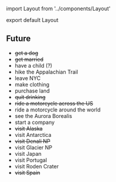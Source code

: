 import Layout from '../components/Layout'

export default Layout

## Future

- ~~get a dog~~
- ~~get married~~
- have a child (?)
- hike the Appalachian Trail
- leave NYC
- make clothing
- purchase land
- ~~quit drinking~~
- ~~ride a motorcycle across the US~~
- ride a motorcycle around the world
- see the Aurora Borealis
- start a company
- ~~visit Alaska~~
- visit Antarctica
- ~~visit Denali NP~~
- visit Glacier NP
- visit Japan
- visit Portugal
- visit Roden Crater
- ~~visit Spain~~
